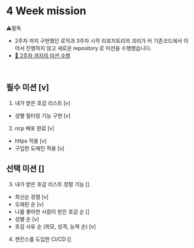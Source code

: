 # 4 Week mission
⚠️필독
- 2주차 까지 구현했던 로직과 3주차 시작 리포지토리의 괴리가 커 기존코드에서 이어서 진행하지 않고 새로운 repository 로 미션을 수행했습니다.
- [🔗 2주차 까지의 미션 수행](https://github.com/choideakook/Mission_ChoiDaeKuk)

<br>

## 필수 미션 [v]
1. 내가 받은 호감 리스트 [v]
  - 성별 필터링 기능 구현 [v]
2. ncp 배포 완료 [v]
  - https 적용 [v]
  - 구입한 도메인 적용 [v]

## 선택 미션 []
3. 내가 받은 호감 리스트 정렬 기능 []
  - 최신순 정렬 [v]
  - 오래된 순 [v]
  - 나를 좋아한 사람이 받은 호감 순 []
  - 성별 순 [v]
  - 호감 사유 순 (외모, 성격, 능력 순) [v]
4. 젠킨스를 도입한 CI/CD []